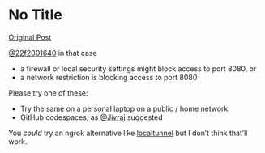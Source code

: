 # No Title

[Original Post](https://discourse.onlinedegree.iitm.ac.in/t/161120/21)

<p><a class="mention" href="/u/22f2001640">@22f2001640</a> in that case</p>
<ul>
<li>a firewall or local security settings might block access to port 8080, or</li>
<li>a network restriction is blocking access to port 8080</li>
</ul>
<p>Please try one of these:</p>
<ul>
<li>Try the same on a personal laptop on a public / home network</li>
<li>GitHub codespaces, as <a class="mention" href="/u/jivraj">@Jivraj</a> suggested</li>
</ul>
<p>You <em>could</em> try an ngrok alternative like <a href="https://localtunnel.github.io/www/">localtunnel</a> but I don’t think that’ll work.</p>
